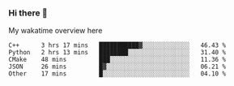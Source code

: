 ### Hi there 👋

<!--
**Jassy930/Jassy930** is a ✨ _special_ ✨ repository because its `README.md` (this file) appears on your GitHub profile.

Here are some ideas to get you started:

- 🔭 I’m currently working on ...
- 🌱 I’m currently learning ...
- 👯 I’m looking to collaborate on ...
- 🤔 I’m looking for help with ...
- 💬 Ask me about ...
- 📫 How to reach me: ...
- 😄 Pronouns: ...
- ⚡ Fun fact: ...
-->

My wakatime overview here
<!--START_SECTION:waka-->
```text
C++      3 hrs 17 mins   ███████████▓░░░░░░░░░░░░░   46.43 % 
Python   2 hrs 13 mins   ████████░░░░░░░░░░░░░░░░░   31.40 % 
CMake    48 mins         ███░░░░░░░░░░░░░░░░░░░░░░   11.36 % 
JSON     26 mins         █▓░░░░░░░░░░░░░░░░░░░░░░░   06.21 % 
Other    17 mins         █░░░░░░░░░░░░░░░░░░░░░░░░   04.10 % 
```
<!--END_SECTION:waka-->
